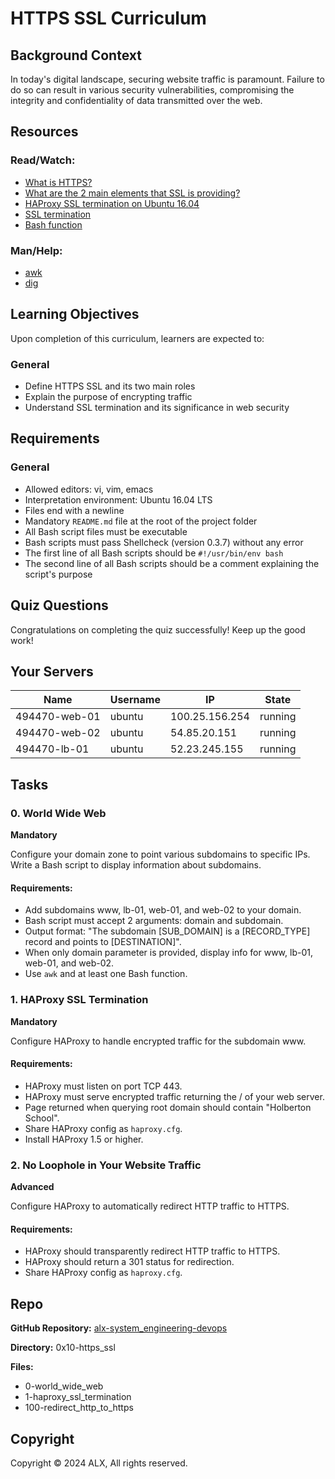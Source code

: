 # HTTPS SSL Curriculum

## Background Context

In today's digital landscape, securing website traffic is paramount. Failure to do so can result in various security vulnerabilities, compromising the integrity and confidentiality of data transmitted over the web. 

## Resources

### Read/Watch:
- [What is HTTPS?](https://www.cloudflare.com/learning/ssl/what-is-https/)
- [What are the 2 main elements that SSL is providing?](https://www.ibm.com/support/knowledgecenter/SSFKSJ_7.5.0/com.ibm.mq.sec.doc/q010780_.htm)
- [HAProxy SSL termination on Ubuntu 16.04](https://www.digitalocean.com/community/tutorials/how-to-secure-haproxy-with-let-s-encrypt-on-ubuntu-16-04)
- [SSL termination](https://www.nginx.com/blog/terminating-ssl-http-nginx/)
- [Bash function](https://www.gnu.org/software/bash/manual/html_node/Shell-Functions.html)

### Man/Help:
- [awk](https://linux.die.net/man/1/awk)
- [dig](https://linux.die.net/man/1/dig)

## Learning Objectives

Upon completion of this curriculum, learners are expected to:

### General
- Define HTTPS SSL and its two main roles
- Explain the purpose of encrypting traffic
- Understand SSL termination and its significance in web security

## Requirements

### General
- Allowed editors: vi, vim, emacs
- Interpretation environment: Ubuntu 16.04 LTS
- Files end with a newline
- Mandatory `README.md` file at the root of the project folder
- All Bash script files must be executable
- Bash scripts must pass Shellcheck (version 0.3.7) without any error
- The first line of all Bash scripts should be `#!/usr/bin/env bash`
- The second line of all Bash scripts should be a comment explaining the script's purpose

## Quiz Questions

Congratulations on completing the quiz successfully! Keep up the good work!

## Your Servers

| Name          | Username | IP              | State   |
|---------------|----------|-----------------|---------|
| 494470-web-01 | ubuntu   | 100.25.156.254 | running |
| 494470-web-02 | ubuntu   | 54.85.20.151   | running |
| 494470-lb-01  | ubuntu   | 52.23.245.155  | running |

## Tasks

### 0. World Wide Web

**Mandatory**

Configure your domain zone to point various subdomains to specific IPs. Write a Bash script to display information about subdomains.

#### Requirements:

- Add subdomains www, lb-01, web-01, and web-02 to your domain.
- Bash script must accept 2 arguments: domain and subdomain.
- Output format: "The subdomain [SUB_DOMAIN] is a [RECORD_TYPE] record and points to [DESTINATION]".
- When only domain parameter is provided, display info for www, lb-01, web-01, and web-02.
- Use `awk` and at least one Bash function.

### 1. HAProxy SSL Termination

**Mandatory**

Configure HAProxy to handle encrypted traffic for the subdomain www.

#### Requirements:

- HAProxy must listen on port TCP 443.
- HAProxy must serve encrypted traffic returning the / of your web server.
- Page returned when querying root domain should contain "Holberton School".
- Share HAProxy config as `haproxy.cfg`.
- Install HAProxy 1.5 or higher.

### 2. No Loophole in Your Website Traffic

**Advanced**

Configure HAProxy to automatically redirect HTTP traffic to HTTPS.

#### Requirements:

- HAProxy should transparently redirect HTTP traffic to HTTPS.
- HAProxy should return a 301 status for redirection.
- Share HAProxy config as `haproxy.cfg`.

## Repo

**GitHub Repository:** [alx-system_engineering-devops](https://github.com/Wambuuyy/alx-system_engineering-devops)

**Directory:** 0x10-https_ssl

**Files:**
- 0-world_wide_web
- 1-haproxy_ssl_termination
- 100-redirect_http_to_https

## Copyright

Copyright © 2024 ALX, All rights reserved.
